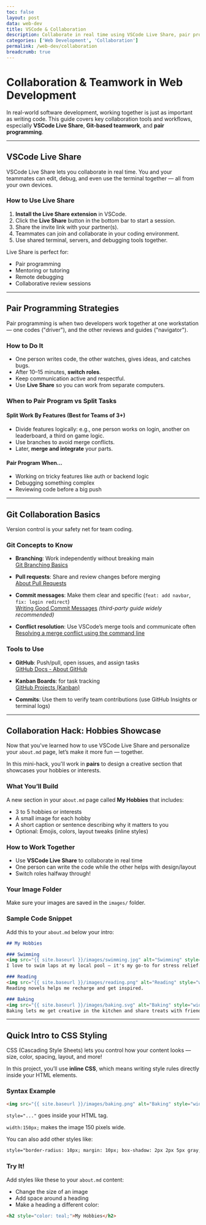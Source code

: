 ```yaml
---
toc: false
layout: post
data: web-dev
title: VSCode & Collaboration
description: Collaborate in real time using VSCode Live Share, pair programming techniques, and effective version control to work like professional dev teams.
categories: ['Web Development', 'Collaboration']
permalink: /web-dev/collaboration
breadcrumb: true
---
```


# Collaboration & Teamwork in Web Development

In real-world software development, working together is just as important as writing code. This guide covers key collaboration tools and workflows, especially **VSCode Live Share**, **Git-based teamwork**, and **pair programming**.

---

## VSCode Live Share

VSCode Live Share lets you collaborate in real time. You and your teammates can edit, debug, and even use the terminal together — all from your own devices.

### How to Use Live Share

1. **Install the Live Share extension** in VSCode.
2. Click the **Live Share** button in the bottom bar to start a session.
3. Share the invite link with your partner(s).
4. Teammates can join and collaborate in your coding environment.
5. Use shared terminal, servers, and debugging tools together.

Live Share is perfect for:
- Pair programming
- Mentoring or tutoring
- Remote debugging
- Collaborative review sessions

---

## Pair Programming Strategies

Pair programming is when two developers work together at one workstation — one codes ("driver"), and the other reviews and guides ("navigator").

### How to Do It

- One person writes code, the other watches, gives ideas, and catches bugs.
- After 10–15 minutes, **switch roles**.
- Keep communication active and respectful.
- Use **Live Share** so you can work from separate computers.

### When to Pair Program vs Split Tasks

#### Split Work By Features (Best for Teams of 3+)

- Divide features logically: e.g., one person works on login, another on leaderboard, a third on game logic.
- Use branches to avoid merge conflicts.
- Later, **merge and integrate** your parts.

#### Pair Program When…

- Working on tricky features like auth or backend logic
- Debugging something complex
- Reviewing code before a big push


---

## Git Collaboration Basics

Version control is your safety net for team coding.

### Git Concepts to Know

- **Branching**: Work independently without breaking main  
  [Git Branching Basics](https://www.atlassian.com/git/tutorials/using-branches)  

- **Pull requests**: Share and review changes before merging  
  [About Pull Requests](https://docs.github.com/en/pull-requests/collaborating-with-pull-requests)  

- **Commit messages**: Make them clear and specific (`feat: add navbar`, `fix: login redirect`)  
  [Writing Good Commit Messages](https://chris.beams.io/posts/git-commit/) *(third-party guide widely recommended)*  

- **Conflict resolution**: Use VSCode’s merge tools and communicate often  
  [Resolving a merge conflict using the command line](https://docs.github.com/en/pull-requests/collaborating-with-pull-requests/addressing-merge-conflicts)  

### Tools to Use

- **GitHub**: Push/pull, open issues, and assign tasks  
  [GitHub Docs - About GitHub](https://docs.github.com/en/get-started/quickstart/github-flow)  

- **Kanban Boards**: for task tracking  
  [GitHub Projects (Kanban)](https://docs.github.com/en/issues/organizing-your-work-with-project-boards)  

- **Commits**: Use them to verify team contributions (use GitHub Insights or terminal logs)  
--- 

## Collaboration Hack: Hobbies Showcase

Now that you've learned how to use VSCode Live Share and personalize your `about.md` page, let’s make it more fun — together.

In this mini-hack, you'll work in **pairs** to design a creative section that showcases your hobbies or interests.

### What You’ll Build

A new section in your `about.md` page called **My Hobbies** that includes:

- 3 to 5 hobbies or interests
- A small image for each hobby
- A short caption or sentence describing why it matters to you
- Optional: Emojis, colors, layout tweaks (inline styles)

### How to Work Together

- Use **VSCode Live Share** to collaborate in real time
- One person can write the code while the other helps with design/layout
- Switch roles halfway through!

### Your Image Folder

Make sure your images are saved in the `images/` folder.


###  Sample Code Snippet

Add this to your `about.md` below your intro:

```markdown
## My Hobbies

### Swimming  
<img src="{{ site.baseurl }}/images/swimming.jpg" alt="Swimming" style="width:150px;">
I love to swim laps at my local pool — it's my go-to for stress relief.

### Reading  
<img src="{{ site.baseurl }}/images/reading.png" alt="Reading" style="width:150px;">
Reading novels helps me recharge and get inspired.

### Baking  
<img src="{{ site.baseurl }}/images/baking.svg" alt="Baking" style="width:150px;">
Baking lets me get creative in the kitchen and share treats with friends.
```

---

## Quick Intro to CSS Styling

CSS (Cascading Style Sheets) lets you control how your content looks — size, color, spacing, layout, and more!

In this project, you’ll use **inline CSS**, which means writing style rules directly inside your HTML elements.

### Syntax Example

```html
<img src="{{ site.baseurl }}/images/baking.png" alt="Baking" style="width:150px;">
```

`style="..."` goes inside your HTML tag.

`width:150px;` makes the image 150 pixels wide.

You can also add other styles like:

```html
style="border-radius: 10px; margin: 10px; box-shadow: 2px 2px 5px gray;"
```

### Try It!

Add styles like these to your `about.md` content:

- Change the size of an image  
- Add space around a heading  
- Make a heading a different color:

```html
<h2 style="color: teal;">My Hobbies</h2>
```